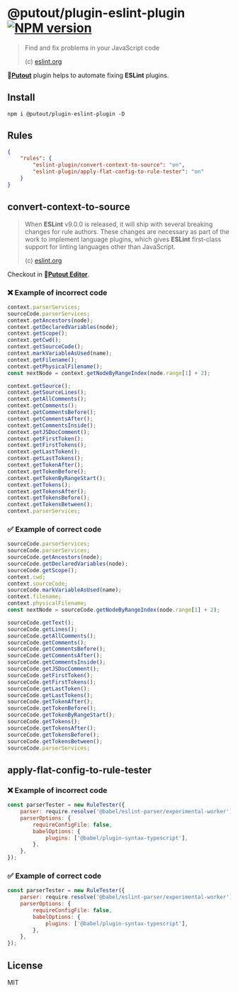 # @putout/plugin-eslint-plugin [![NPM version][NPMIMGURL]][NPMURL]

[NPMIMGURL]: https://img.shields.io/npm/v/@putout/plugin-eslint-plugin.svg?style=flat&longCache=true
[NPMURL]: https://npmjs.org/package/@putout/plugin-eslint-plugin"npm"

> Find and fix problems in your JavaScript code
>
> (c) [eslint.org](https://eslint.org/)

🐊[**Putout**](https://github.com/coderaiser/putout) plugin helps to automate fixing **ESLint** plugins.

## Install

```
npm i @putout/plugin-eslint-plugin -D
```

## Rules

```json
{
    "rules": {
        "eslint-plugin/convert-context-to-source": "on",
        "eslint-plugin/apply-flat-config-to-rule-tester": "on"
    }
}
```

## convert-context-to-source

> When **ESLint** v9.0.0 is released, it will ship with several breaking changes for rule authors.
> These changes are necessary as part of the work to implement language plugins, which gives **ESLint** first-class support for linting languages other than JavaScript.
>
> (c) [eslint.org](https://eslint.org/blog/2023/09/preparing-custom-rules-eslint-v9/)

Checkout in 🐊[**Putout Editor**](https://putout.cloudcmd.io/#/gist/d9dda4953b53340d4f54483ee3bbf2d5/d7182394c3b1a2b52e4c489b60da7365a9c94e09).

### ❌ Example of incorrect code

```js
context.parserServices;
sourceCode.parserServices;
context.getAncestors(node);
context.getDeclaredVariables(node);
context.getScope();
context.getCwd();
context.getSourceCode();
context.markVariableAsUsed(name);
context.getFilename();
context.getPhysicalFilename();
const nextNode = context.getNodeByRangeIndex(node.range[1] + 2);

context.getSource();
context.getSourceLines();
context.getAllComments();
context.getComments();
context.getCommentsBefore();
context.getCommentsAfter();
context.getCommentsInside();
context.getJSDocComment();
context.getFirstToken();
context.getFirstTokens();
context.getLastToken();
context.getLastTokens();
context.getTokenAfter();
context.getTokenBefore();
context.getTokenByRangeStart();
context.getTokens();
context.getTokensAfter();
context.getTokensBefore();
context.getTokensBetween();
context.parserServices;
```

### ✅ Example of correct code

```js
sourceCode.parserServices;
sourceCode.parserServices;
sourceCode.getAncestors(node);
sourceCode.getDeclaredVariables(node);
sourceCode.getScope();
context.cwd;
context.sourceCode;
sourceCode.markVariableAsUsed(name);
context.filename;
context.physicalFilename;
const nextNode = sourceCode.getNodeByRangeIndex(node.range[1] + 2);

sourceCode.getText();
sourceCode.getLines();
sourceCode.getAllComments();
sourceCode.getComments();
sourceCode.getCommentsBefore();
sourceCode.getCommentsAfter();
sourceCode.getCommentsInside();
sourceCode.getJSDocComment();
sourceCode.getFirstToken();
sourceCode.getFirstTokens();
sourceCode.getLastToken();
sourceCode.getLastTokens();
sourceCode.getTokenAfter();
sourceCode.getTokenBefore();
sourceCode.getTokenByRangeStart();
sourceCode.getTokens();
sourceCode.getTokensAfter();
sourceCode.getTokensBefore();
sourceCode.getTokensBetween();
sourceCode.parserServices;
```

## apply-flat-config-to-rule-tester

### ❌ Example of incorrect code

```js
const parserTester = new RuleTester({
    parser: require.resolve('@babel/eslint-parser/experimental-worker'),
    parserOptions: {
        requireConfigFile: false,
        babelOptions: {
            plugins: ['@babel/plugin-syntax-typescript'],
        },
    },
});
```

### ✅ Example of correct code

```js
const parserTester = new RuleTester({
    parser: require.resolve('@babel/eslint-parser/experimental-worker'),
    parserOptions: {
        requireConfigFile: false,
        babelOptions: {
            plugins: ['@babel/plugin-syntax-typescript'],
        },
    },
});
```

## License

MIT
